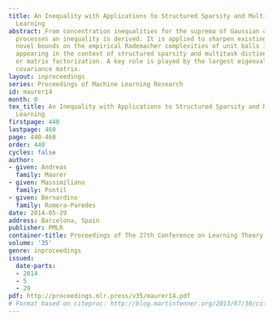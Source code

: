 ```yaml
---
title: An Inequality with Applications to Structured Sparsity and Multitask Dictionary
  Learning
abstract: From concentration inequalities for the suprema of Gaussian or Rademacher
  processes an inequality is derived. It is applied to sharpen existing and to derive
  novel bounds on the empirical Rademacher complexities of unit balls in various norms
  appearing in the context of structured sparsity and multitask dictionary learning
  or matrix factorization. A key role is played by the largest eigenvalue of the data
  covariance matrix.
layout: inproceedings
series: Proceedings of Machine Learning Research
id: maurer14
month: 0
tex_title: An Inequality with Applications to Structured Sparsity and Multitask Dictionary
  Learning
firstpage: 440
lastpage: 460
page: 440-460
order: 440
cycles: false
author:
- given: Andreas
  family: Maurer
- given: Massimiliano
  family: Pontil
- given: Bernardino
  family: Romera-Paredes
date: 2014-05-29
address: Barcelona, Spain
publisher: PMLR
container-title: Proceedings of The 27th Conference on Learning Theory
volume: '35'
genre: inproceedings
issued:
  date-parts:
  - 2014
  - 5
  - 29
pdf: http://proceedings.mlr.press/v35/maurer14.pdf
# Format based on citeproc: http://blog.martinfenner.org/2013/07/30/citeproc-yaml-for-bibliographies/
---
```

